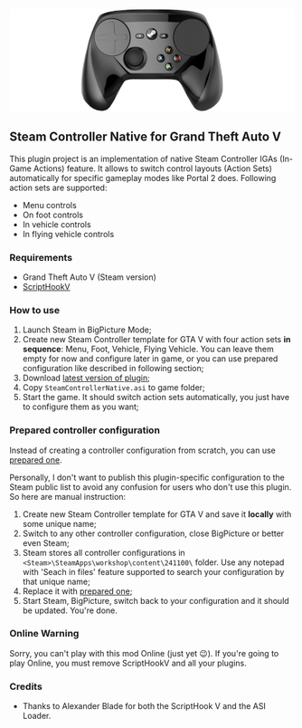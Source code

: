![preview](https://raw.githubusercontent.com/GoldRenard/GTAVSteamControllerNative/master/docs/steam_controller.png)

## Steam Controller Native for Grand Theft Auto V

This plugin project is an implementation of native Steam Controller IGAs (In-Game Actions) feature. It allows to switch  control layouts (Action Sets) automatically for specific gameplay modes like Portal 2 does. Following action sets are supported:
- Menu controls
- On foot controls
- In vehicle controls
- In flying vehicle controls

### Requirements

- Grand Theft Auto V (Steam version)
- [ScriptHookV](http://www.dev-c.com/gtav/scripthookv/)

### How to use

1. Launch Steam in BigPicture Mode;
2. Create new Steam Controller template for GTA V with four action sets **in sequence**: Menu, Foot, Vehicle, Flying Vehicle. You can leave them empty for now and configure later in game, or you can use prepared configuration like described in following section;
3. Download [latest version of plugin](https://github.com/GoldRenard/GTAVSteamControllerNative/releases/latest);
5. Copy `SteamControllerNative.asi` to game folder;
6. Start the game. It should switch action sets automatically, you just have to configure them as you want;

### Prepared controller configuration

Instead of creating a controller configuration from scratch, you can use [prepared one](https://github.com/GoldRenard/GTAVSteamControllerNative/blob/master/controller.vdf). 

Personally, I don't want to publish this plugin-specific configuration to the Steam public list to avoid any confusion for users who don't use this plugin. So here are manual instruction:

1. Create new Steam Controller template for GTA V and save it **locally** with some unique name;
2. Switch to any other controller configuration, close BigPicture or better even Steam;
3. Steam stores all controller configurations in `<Steam>\SteamApps\workshop\content\241100\` folder. Use any notepad with 'Seach in files' feature supported to search your configuration by that unique name;
4. Replace it with [prepared one](https://github.com/GoldRenard/GTAVSteamControllerNative/blob/master/controller.vdf);
5. Start Steam, BigPicture, switch back to your configuration and it should be updated. You're done.

### Online Warning

Sorry, you can't play with this mod Online (just yet :wink:). If you're going to play Online, you must remove ScriptHookV and all your plugins.

### Credits

- Thanks to Alexander Blade for both the ScriptHook V and the ASI Loader.
